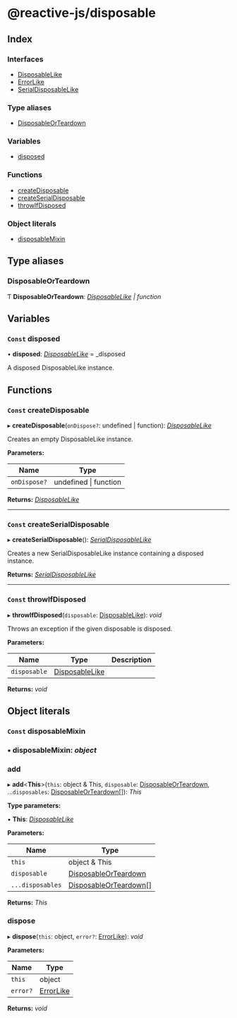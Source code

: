 
# @reactive-js/disposable

## Index

### Interfaces

* [DisposableLike](interfaces/disposablelike.md)
* [ErrorLike](interfaces/errorlike.md)
* [SerialDisposableLike](interfaces/serialdisposablelike.md)

### Type aliases

* [DisposableOrTeardown](README.md#disposableorteardown)

### Variables

* [disposed](README.md#const-disposed)

### Functions

* [createDisposable](README.md#const-createdisposable)
* [createSerialDisposable](README.md#const-createserialdisposable)
* [throwIfDisposed](README.md#const-throwifdisposed)

### Object literals

* [disposableMixin](README.md#const-disposablemixin)

## Type aliases

###  DisposableOrTeardown

Ƭ **DisposableOrTeardown**: *[DisposableLike](interfaces/disposablelike.md) | function*

## Variables

### `Const` disposed

• **disposed**: *[DisposableLike](interfaces/disposablelike.md)* =  _disposed

A disposed DisposableLike instance.

## Functions

### `Const` createDisposable

▸ **createDisposable**(`onDispose?`: undefined | function): *[DisposableLike](interfaces/disposablelike.md)*

Creates an empty DisposableLike instance.

**Parameters:**

Name | Type |
------ | ------ |
`onDispose?` | undefined &#124; function |

**Returns:** *[DisposableLike](interfaces/disposablelike.md)*

___

### `Const` createSerialDisposable

▸ **createSerialDisposable**(): *[SerialDisposableLike](interfaces/serialdisposablelike.md)*

Creates a new SerialDisposableLike instance containing a disposed instance.

**Returns:** *[SerialDisposableLike](interfaces/serialdisposablelike.md)*

___

### `Const` throwIfDisposed

▸ **throwIfDisposed**(`disposable`: [DisposableLike](interfaces/disposablelike.md)): *void*

Throws an exception if the given disposable is disposed.

**Parameters:**

Name | Type | Description |
------ | ------ | ------ |
`disposable` | [DisposableLike](interfaces/disposablelike.md) |   |

**Returns:** *void*

## Object literals

### `Const` disposableMixin

### ▪ **disposableMixin**: *object*

###  add

▸ **add**<**This**>(`this`: object & This, `disposable`: [DisposableOrTeardown](README.md#disposableorteardown), ...`disposables`: [DisposableOrTeardown](README.md#disposableorteardown)[]): *This*

**Type parameters:**

▪ **This**: *[DisposableLike](interfaces/disposablelike.md)*

**Parameters:**

Name | Type |
------ | ------ |
`this` | object & This |
`disposable` | [DisposableOrTeardown](README.md#disposableorteardown) |
`...disposables` | [DisposableOrTeardown](README.md#disposableorteardown)[] |

**Returns:** *This*

###  dispose

▸ **dispose**(`this`: object, `error?`: [ErrorLike](interfaces/errorlike.md)): *void*

**Parameters:**

Name | Type |
------ | ------ |
`this` | object |
`error?` | [ErrorLike](interfaces/errorlike.md) |

**Returns:** *void*
